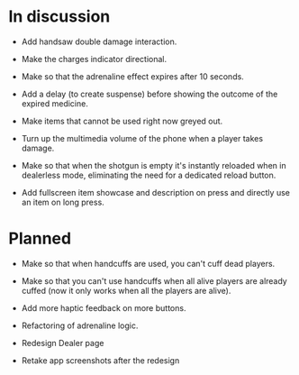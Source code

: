 # In discussion

- Add handsaw double damage interaction.

- Make the charges indicator directional.

- Make so that the adrenaline effect expires after 10 seconds.

- Add a delay (to create suspense) before showing the outcome of the expired medicine.

- Make items that cannot be used right now greyed out.

- Turn up the multimedia volume of the phone when a player takes damage.

- Make so that when the shotgun is empty it's instantly reloaded when in dealerless mode, eliminating the need for a dedicated reload button.

- Add fullscreen item showcase and description on press and directly use an item on long press.

# Planned

- Make so that when handcuffs are used, you can't cuff dead players.

- Make so that you can't use handcuffs when all alive players are already cuffed (now it only works when all the players are alive).

- Add more haptic feedback on more buttons.

- Refactoring of adrenaline logic.

- Redesign Dealer page

- Retake app screenshots after the redesign